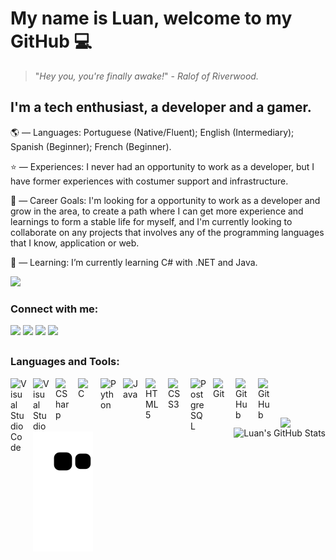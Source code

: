 # My name is Luan, welcome to my GitHub 💻

> "_Hey you, you're finally awake!_" - _Ralof of Riverwood._

## I'm a tech enthusiast, a developer and a gamer.

🌎 — Languages: Portuguese (Native/Fluent); English (Intermediary); Spanish (Beginner); French (Beginner).

⭐ — Experiences: I never had an opportunity to work as a developer, but I have former experiences with costumer support and infrastructure.

🚀 — Career Goals: I'm looking for a opportunity to work as a developer and grow in the area, to create a path where I can get more experience and learnings to form a stable life for myself, and I'm currently looking to collaborate on any projects that involves any of the programming languages that I know, application or web.

🌱 — Learning: I’m currently learning C# with .NET and Java.

![](https://komarev.com/ghpvc/?username=luanc22&color=grey&style=for-the-badge)

### Connect with me:
 
<div> 
<a href="https://www.instagram.com/cabr_luan/" target="_blank"><img src="https://img.shields.io/badge/-Instagram-%23E4405F?style=for-the-badge&logo=instagram&logoColor=white" target="_blank"></a>
<a href="https://www.twitch.tv/wogioo" target="_blank"><img src="https://img.shields.io/badge/Twitch-9146FF?style=for-the-badge&logo=twitch&logoColor=white" target="_blank"></a>
<a href ="mailto:luancabral5566@gmail.com"><img src="https://img.shields.io/badge/-Gmail-%23333?style=for-the-badge&logo=gmail&logoColor=white" target="_blank"></a>
<a href="https://www.linkedin.com/in/luanc22/" target="_blank"><img src="https://img.shields.io/badge/-LinkedIn-%230077B5?style=for-the-badge&logo=linkedin&logoColor=white" target="_blank"></a> 
 
</div>

##

### Languages and Tools:

<div>
<img align="left" alt="Visual Studio Code" width="26px" src="https://cdn.jsdelivr.net/gh/devicons/devicon/icons/vscode/vscode-original.svg" style="padding-right:10px;" />
<img align="left" alt="Visual Studio" width="26px" src="https://upload.wikimedia.org/wikipedia/commons/thumb/5/59/Visual_Studio_Icon_2019.svg/2060px-Visual_Studio_Icon_2019.svg.png" style="padding-right:10px;" />
<img align="left" alt="CSharp" width="26px" src="https://cdn.worldvectorlogo.com/logos/c--4.svg" style="padding-right:10px;" />
<img align="left" alt="C" width="26px" src="https://upload.wikimedia.org/wikipedia/commons/thumb/1/18/C_Programming_Language.svg/695px-C_Programming_Language.svg.png" style="padding-right:10px;" />
<img align="left" alt="Python" width="26px" src="https://upload.wikimedia.org/wikipedia/commons/thumb/c/c3/Python-logo-notext.svg/1200px-Python-logo-notext.svg.png" style="padding-right:10px;" />
<img align="left" alt="Java" width="26px" src="https://brandlogos.net/wp-content/uploads/2021/11/java-logo.png" style="padding-right:10px;" />
<img align="left" alt="HTML5" width="26px" src="https://cdn.jsdelivr.net/gh/devicons/devicon/icons/html5/html5-original.svg" style="padding-right:10px;" />
<img align="left" alt="CSS3" width="26px" src="https://cdn.jsdelivr.net/gh/devicons/devicon/icons/css3/css3-original.svg" style="padding-right:10px;" />
<img align="left" alt="PostgreSQL" width="26px" src="https://upload.wikimedia.org/wikipedia/commons/thumb/2/29/Postgresql_elephant.svg/1985px-Postgresql_elephant.svg.png" style="padding-right:10px;" />
<img align="left" alt="Git" width="26px" src="https://cdn.jsdelivr.net/gh/devicons/devicon/icons/git/git-original.svg" style="padding-right:10px;" />
<img align="left" alt="GitHub" width="26px" src="https://user-images.githubusercontent.com/3369400/139447912-e0f43f33-6d9f-45f8-be46-2df5bbc91289.png#gh-dark-mode-only" style="padding-right:10px;" />
<img align="left" alt="GitHub" width="26px" src="https://user-images.githubusercontent.com/3369400/139448065-39a229ba-4b06-434b-bc67-616e2ed80c8f.png#gh-light-mode-only" style="padding-right:10px;" />

</div>

<br></br>
##

<p><img align="left" src="https://github-readme-stats.vercel.app/api/top-langs?username=luanc22&show_icons=true&theme=dark&locale=en&layout=compact&langs_count=10&hide=makefile,shell,vue,tsql,cmake,brainfuck" /></p>

</p><img align="right" alt="Luan's GitHub Stats" src="https://github-readme-stats.vercel.app/api?username=luanc22&show_icons=true&hide_border=false&title_color=ff652f&icon_color=FFE400&bg_color=09131B&text_color=ffffff&border_color=0c1a25" /></p>

##

![Snake animation](https://github.com/luanc22/luanc22/blob/output/github-contribution-grid-snake.svg)

##
